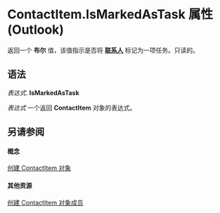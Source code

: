 
# ContactItem.IsMarkedAsTask 属性 (Outlook)

返回一个 **布尔** 值，该值指示是否将 **[联系人](8e32093c-a678-f1fd-3f35-c2d8994d166f.md)** 标记为一项任务。只读的。


## 语法

 _表达式_. **IsMarkedAsTask**

 _表达式_ 一个返回 **ContactItem** 对象的表达式。


## 另请参阅


#### 概念


[创建 ContactItem 对象](8e32093c-a678-f1fd-3f35-c2d8994d166f.md)
#### 其他资源


[创建 ContactItem 对象成员](a8b13369-4c87-02aa-e62a-1f3067e559fa.md)
